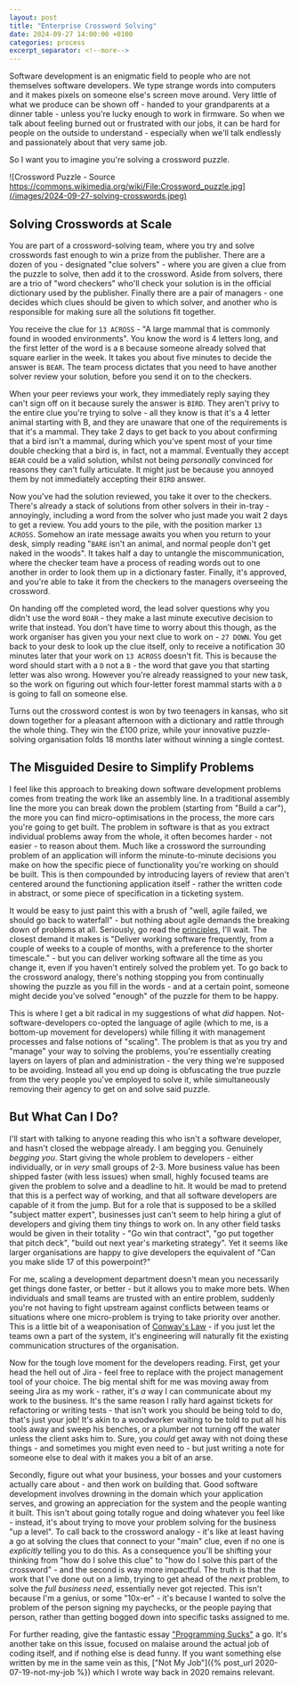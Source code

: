 ```yaml
---
layout: post
title: "Enterprise Crossword Solving"
date: 2024-09-27 14:00:00 +0100
categories: process
excerpt_separator: <!--more-->
---
```


Software development is an enigmatic field to people who are not themselves software developers. We type strange words into computers and it makes pixels on someone else's screen move around. Very little of what we produce can be shown off - handed to your grandparents at a dinner table - unless you're lucky enough to work in firmware. So when we talk about feeling burned out or frustrated with our jobs, it can be hard for people on the outside to understand - especially when we'll talk endlessly and passionately about that very same job.

So I want you to imagine you're solving a crossword puzzle.

<!--more-->

![Crossword Puzzle - Source https://commons.wikimedia.org/wiki/File:Crossword_puzzle.jpg](/images/2024-09-27-solving-crosswords.jpeg)

## Solving Crosswords at Scale

You are part of a crossword-solving team, where you try and solve crosswords fast enough to win a prize from the publisher. There are a dozen of you - designated "clue solvers" - where you are given a clue from the puzzle to solve, then add it to the crossword. Aside from solvers, there are a trio of "word checkers" who'll check your solution is in the official dictionary used by the publisher. Finally there are a pair of managers - one decides which clues should be given to which solver, and another who is responsible for making sure all the solutions fit together.

You receive the clue for `13 ACROSS` - "A large mammal that is commonly found in wooded environments". You know the word is 4 letters long, and the first letter of the word is a `B` because someone already solved that square earlier in the week. It takes you about five minutes to decide the answer is `BEAR`. The team process dictates that you need to have another solver review your solution, before you send it on to the checkers.

When your peer reviews your work, they immediately reply saying they can't sign off on it because surely the answer is `BIRD`. They aren't privy to the entire clue you're trying to solve - all they know is that it's a 4 letter animal starting with B, and they are unaware that one of the requirements is that it's a mammal. They take 2 days to get back to you about confirming that a bird isn't a mammal, during which you've spent most of your time double checking that a bird is, in fact, not a mammal. Eventually they accept `BEAR` could be a valid solution, whilst not being *personally* convinced for reasons they can't fully articulate. It might just be because you annoyed them by not immediately accepting their `BIRD` answer.

Now you've had the solution reviewed, you take it over to the checkers. There's already a stack of solutions from other solvers in their in-tray - annoyingly, including a word from the solver who just made you wait 2 days to get a review. You add yours to the pile, with the position marker `13 ACROSS`. Somehow an irate message awaits you when you return to your desk, simply reading "`BARE` isn't an animal, and normal people don't get naked in the woods". It takes half a day to untangle the miscommunication, where the checker team have a process of reading words out to one another in order to look them up in a dictionary faster. Finally, it's approved, and you're able to take it from the checkers to the managers overseeing the crossword.

On handing off the completed word, the lead solver questions why you didn't use the word `BOAR` - they make a last minute executive decision to write that instead. You don't have time to worry about this though, as the work organiser has given you your next clue to work on - `27 DOWN`. You get back to your desk to look up the clue itself, only to receive a notification 30 minutes later that your work on `13 ACROSS` doesn't fit. This is because the word should start with a `D` not a `B` - the word that gave you that starting letter was also wrong. However you're already reassigned to your new task, so the work on figuring out which four-letter forest mammal starts with a `D` is going to fall on someone else.

Turns out the crossword contest is won by two teenagers in kansas, who sit down together for a pleasant afternoon with a dictionary and rattle through the whole thing. They win the £100 prize, while your innovative puzzle-solving organisation folds 18 months later without winning a single contest.

## The Misguided Desire to Simplify Problems

I feel like this approach to breaking down software development problems comes from treating the work like an assembly line. In a traditional assembly line the more you can break down the problem (starting from "Build a car"), the more you can find micro-optimisations in the process, the more cars you're going to get built. The problem in software is that as you extract individual problems away from the whole, it often becomes harder - not easier - to reason about them. Much like a crossword the surrounding problem of an application will inform the minute-to-minute decisions you make on how the specific piece of functionality you're working on should be built. This is then compounded by introducing layers of review that aren't centered around the functioning application itself - rather the written code in abstract, or some piece of specification in a ticketing system.

It would be easy to just paint this with a brush of "well, agile failed, we should go back to waterfall" - but nothing about agile demands the breaking down of problems at all. Seriously, go read the [principles](https://agilemanifesto.org/principles.html), I'll wait. The closest demand it makes is "Deliver working software frequently, from a couple of weeks to a couple of months, with a preference to the shorter timescale." - but you can deliver working software all the time as you change it, even if you haven't entirely solved the problem yet. To go back to the crossword analogy, there's nothing stopping you from continually showing the puzzle as you fill in the words - and at a certain point, someone might decide you've solved "enough" of the puzzle for them to be happy.

This is where I get a bit radical in my suggestions of what *did* happen. Not-software-developers co-opted the language of agile (which to me, is a bottom-up movement for developers) while filling it with management processes and false notions of "scaling". The problem is that as you try and "manage" your way to solving the problems, you're essentially creating layers on layers of plan and administration - the very thing we're supposed to be avoiding. Instead all you end up doing is obfuscating the true puzzle from the very people you've employed to solve it, while simultaneously removing their agency to get on and solve said puzzle.

## But What Can I Do?

I'll start with talking to anyone reading this who isn't a software developer, and hasn't closed the webpage already. I am begging you. Genuinely *begging you*. Start giving the whole problem to developers - either individually, or in *very* small groups of 2-3. More business value has been shipped faster (with less issues) when small, highly focused teams are given the problem to solve and a deadline to hit. It would be mad to pretend that this is a perfect way of working, and that all software developers are capable of it from the jump. But for a role that is supposed to be a skilled "subject matter expert", businesses just can't seem to help hiring a glut of developers and giving them tiny things to work on. In any other field tasks would be given in their totality - "Go win that contract", "go put together that pitch deck", "build out next year's marketing strategy". Yet it seems like larger organisations are happy to give developers the equivalent of "Can you make slide 17 of this powerpoint?"

For me, scaling a development department doesn't mean you necessarily get things done faster, or better - but it allows you to make more bets. When individuals and small teams are trusted with an entire problem, suddenly you're not having to fight upstream against conflicts between teams or situations where one micro-problem is trying to take priority over another. This is a little bit of a weaponisation of [Conway's Law](https://en.wikipedia.org/wiki/Conway%27s_law) - if you just let the teams own a part of the system, it's engineering will naturally fit the existing communication structures of the organisation.

Now for the tough love moment for the developers reading. First, get your head the hell out of Jira - feel free to replace with the project management tool of your choice. The big mental shift for me was moving away from seeing Jira as my work - rather, it's *a* way I can communicate about my work to the business. It's the same reason I rally hard against tickets for refactoring or writing tests - that isn't work you should be being told to do, that's just your job! It's akin to a woodworker waiting to be told to put all his tools away and sweep his benches, or a plumber not turning off the water unless the client asks him to. Sure, you *could* get away with not doing these things - and sometimes you might even need to - but just writing a note for someone else to deal with it makes you a bit of an arse.

Secondly, figure out what your business, your bosses and your customers actually care about - and then work on building that. Good software development involves drowning in the domain which your application serves, and growing an appreciation for the system and the people wanting it built. This isn't about going totally rogue and doing whatever you feel like - instead, it's about trying to move your problem solving for the business "up a level". To call back to the crossword analogy - it's like at least having a go at solving the clues that connect to your "main" clue, even if no one is *explicitly* telling you to do this. As a consequence you'll be shifting your thinking from "how do I solve this clue" to "how do I solve this part of the crossword" - and the second is way more impactful. The truth is that the work that I've done out on a limb, trying to get ahead of the *next* problem, to solve the *full business need*, essentially never got rejected. This isn't because I'm a genius, or some "10x-er" - it's because I wanted to solve the problem of the person signing my paychecks, or the people paying that person, rather than getting bogged down into specific tasks assigned to me.

For further reading, give the fantastic essay ["Programming Sucks"](https://www.stilldrinking.org/programming-sucks) a go. It's another take on this issue, focused on malaise around the actual job of coding itself, and if nothing else is dead funny. If you want something else written by me in the same vein as this, ["Not My Job"]({% post_url 2020-07-19-not-my-job %}) which I wrote way back in 2020 remains relevant.
